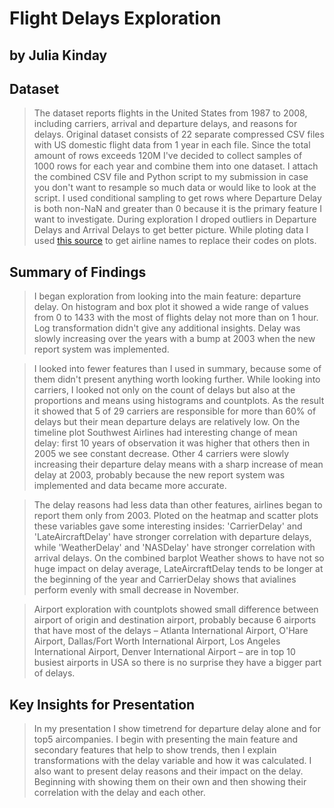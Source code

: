 # Flight Delays Exploration
## by Julia Kinday


## Dataset

> The dataset reports flights in the United States from 1987 to 2008, including carriers, arrival and departure delays, and reasons for delays. Original dataset consists of 22 separate  compressed CSV files with US domestic flight data from 1 year in each file. Since the total amount of rows exceeds 120M I've decided to collect samples of 1000 rows for each year and combine them into one dataset. I attach the combined CSV file and Python script to my submission in case you don't want to resample so much data or would like to look at the script. I used conditional sampling to get rows where Departure Delay is both non-NaN and greater than 0 because it is the primary feature I want to investigate. 
> During exploration I droped outliers in Departure Delays and Arrival Delays to get better picture. While ploting data I used [this source](https://raw.githubusercontent.com/jpatokal/openflights/master/data/airlines.dat) to get airline names to replace their codes on plots. 

## Summary of Findings

> I began exploration from looking into the main feature: departure delay. On histogram and box plot it showed a wide range of values from 0 to 1433 with the most of flights delay not more than on 1 hour. Log transformation didn't give any additional insights. Delay was slowly increasing over the years with a bump at 2003 when the new report system was implemented.

> I looked into fewer features than I used in summary, because some of them didn't present anything worth looking further. While looking into carriers, I looked not only on the count of delays but also at the proportions and means using histograms and countplots. As the result it showed that 5 of 29 carriers are responsible for more than 60% of delays but their mean departure delays are relatively low. On the timeline plot Southwest Airlines had interesting change of mean delay: first 10 years of observation it was higher that others then in 2005 we see constant decrease. Other 4 carriers were slowly increasing their departure delay means with a sharp increase of mean delay at 2003, probably because the new report system was implemented and data became more accurate.

> The delay reasons had less data than other features, airlines began to report them only from 2003. Ploted on the heatmap and scatter plots these variables gave some interesting insides: 'CarrierDelay' and 'LateAircraftDelay' have stronger correlation with departure delays, while 'WeatherDelay' and 'NASDelay' have stronger correlation with arrival delays. On the combined barplot Weather shows to have not so huge impact on delay average, LateAircraftDelay tends to be longer at the beginning of the year and CarrierDelay shows that avialines perform evenly with small decrease in November.

> Airport exploration with countplots showed small difference between airport of origin and destination airport, probably because 6 airports that have most of the delays – Atlanta International Airport, O'Hare Airport, Dallas/Fort Worth International Airport, Los Angeles International Airport, Denver International Airport – are in top 10 busiest airports in USA so there is no surprise they have a bigger part of delays.


## Key Insights for Presentation

> In my presentation I show timetrend for departure delay alone and for top5 aircompanies. I begin with presenting the main feature and secondary features that help to show trends, then I explain transformations with the delay variable and how it was calculated. 
> I also want to present delay reasons and their impact on the delay. Beginning with showing them on their own and then showing their correlation with the delay and each other.